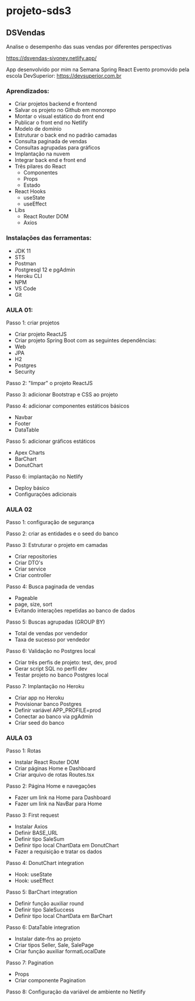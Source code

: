 # projeto-sds3
## DSVendas
Analise o desempenho das suas vendas por diferentes perspectivas

https://dsvendas-sivoney.netlify.app/

App desenvolvido por mim na Semana Spring React
Evento promovido pela escola DevSuperior: https://devsuperior.com.br

### Aprendizados:

- Criar projetos backend e frontend
- Salvar os projeto no Github em monorepo
- Montar o visual estático do front end
- Publicar o front end no Netlify
- Modelo de domínio
- Estruturar o back end no padrão camadas
- Consulta paginada de vendas
- Consultas agrupadas para gráficos
- Implantação na nuvem
- Integrar back end e front end
- Três pilares do React
  - Componentes
  - Props
  - Estado
- React Hooks
  - useState
  - useEffect
- Libs
  - React Router DOM
  - Axios

### Instalações das ferramentas:

- JDK 11
- STS
- Postman
- Postgresql 12 e pgAdmin
- Heroku CLI
- NPM
- VS Code
- Git

### AULA 01:

Passo 1: criar projetos
- Criar projeto ReactJS
- Criar projeto Spring Boot com as seguintes dependências:
- Web
- JPA
- H2
- Postgres
- Security

Passo 2: "limpar" o projeto ReactJS

Passo 3: adicionar Bootstrap e CSS ao projeto

Passo 4: adicionar componentes estáticos básicos
- Navbar
- Footer
- DataTable

Passo 5: adicionar gráficos estáticos
- Apex Charts
- BarChart
- DonutChart

Passo 6: implantação no Netlify
- Deploy básico
- Configurações adicionais

### AULA 02

Passo 1: configuração de segurança

Passo 2: criar as entidades e o seed do banco

Passo 3: Estruturar o projeto em camadas
- Criar repositories
- Criar DTO's
- Criar service
- Criar controller

Passo 4: Busca paginada de vendas
- Pageable
- page, size, sort
- Evitando interações repetidas ao banco de dados

Passo 5: Buscas agrupadas (GROUP BY)
- Total de vendas por vendedor
- Taxa de sucesso por vendedor

Passo 6: Validação no Postgres local
- Criar três perfis de projeto: test, dev, prod
- Gerar script SQL no perfil dev
- Testar projeto no banco Postgres local

Passo 7: Implantação no Heroku
- Criar app no Heroku
- Provisionar banco Postgres
- Definir variável APP_PROFILE=prod
- Conectar ao banco via pgAdmin
- Criar seed do banco

### AULA 03

Passo 1: Rotas
- Instalar React Router DOM
- Criar páginas Home e Dashboard
- Criar arquivo de rotas Routes.tsx

Passo 2: Página Home e navegações
- Fazer um link na Home para Dashboard
- Fazer um link na NavBar para Home

Passo 3: First request
- Instalar Axios
- Definir BASE_URL
- Definir tipo SaleSum
- Definir tipo local ChartData em DonutChart
- Fazer a requisição e tratar os dados

Passo 4: DonutChart integration
- Hook: useState
- Hook: useEffect

Passo 5: BarChart integration
- Definir função auxiliar round
- Definir tipo SaleSuccess
- Definir tipo local ChartData em BarChart

Passo 6: DataTable integration
- Instalar date-fns ao projeto
- Criar tipos Seller, Sale, SalePage
- Criar função auxiliar formatLocalDate

Passo 7: Pagination
- Props
- Criar componente Pagination

Passo 8: Configuração da variável de ambiente no Netlify

